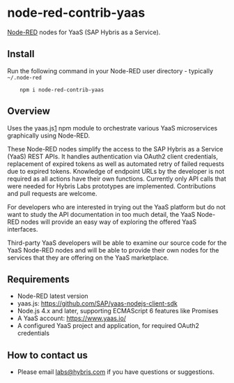 node-red-contrib-yaas
=====================

<a href="http://nodered.org" target="_new">Node-RED</a> nodes for YaaS (SAP Hybris as a Service).

Install
-------

Run the following command in your Node-RED user directory - typically `~/.node-red`

        npm i node-red-contrib-yaas

Overview
--------

Uses the yaas.js[1] npm module to orchestrate various YaaS microservices graphically using Node-RED.

These Node-RED nodes simplify the access to the SAP Hybris as a Service (YaaS) REST APIs. It handles authentication via OAuth2 client credentials, replacement of expired tokens as well as automated retry of failed requests due to expired tokens. Knowledge of endpoint URLs by the developer is not required as all actions have their own functions. Currently only API calls that were needed for Hybris Labs prototypes are implemented. Contributions and pull requests are welcome.

For developers who are interested in trying out the YaaS platform but do not want to study the API documentation in too much detail, the YaaS Node-RED nodes will provide an easy way of exploring the offered YaaS interfaces. 

Third-party YaaS developers will be able to examine our source code for the YaaS Node-RED nodes and will be able to provide their own nodes for the services that they are offering on the YaaS marketplace.

  [1]: https://www.npmjs.com/package/yaas.js 

Requirements
------------

* Node-RED latest version
* yaas.js: https://github.com/SAP/yaas-nodejs-client-sdk
* Node.js 4.x and later, supporting ECMAScript 6 features like Promises
* A YaaS account: https://www.yaas.io/
* A configured YaaS project and application, for required OAuth2 credentials


How to contact us
-----------------

* Please email labs@hybris.com if you have questions or suggestions.
